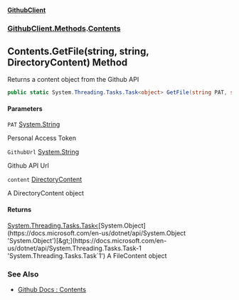 #### [GithubClient](index 'index')
### [GithubClient.Methods](GithubClient.Methods 'GithubClient.Methods').[Contents](GithubClient.Methods.Contents 'GithubClient.Methods.Contents')

## Contents.GetFile(string, string, DirectoryContent) Method

Returns a content object from the Github API

```csharp
public static System.Threading.Tasks.Task<object> GetFile(string PAT, string GithubUrl, GithubClient.Models.DirectoryContent content);
```
#### Parameters

<a name='GithubClient.Methods.Contents.GetFile(string,string,GithubClient.Models.DirectoryContent).PAT'></a>

`PAT` [System.String](https://docs.microsoft.com/en-us/dotnet/api/System.String 'System.String')

Personal Access Token

<a name='GithubClient.Methods.Contents.GetFile(string,string,GithubClient.Models.DirectoryContent).GithubUrl'></a>

`GithubUrl` [System.String](https://docs.microsoft.com/en-us/dotnet/api/System.String 'System.String')

Github API Url

<a name='GithubClient.Methods.Contents.GetFile(string,string,GithubClient.Models.DirectoryContent).content'></a>

`content` [DirectoryContent](GithubClient.Models.DirectoryContent 'GithubClient.Models.DirectoryContent')

A DirectoryContent object

#### Returns
[System.Threading.Tasks.Task&lt;](https://docs.microsoft.com/en-us/dotnet/api/System.Threading.Tasks.Task-1 'System.Threading.Tasks.Task`1')[System.Object](https://docs.microsoft.com/en-us/dotnet/api/System.Object 'System.Object')[&gt;](https://docs.microsoft.com/en-us/dotnet/api/System.Threading.Tasks.Task-1 'System.Threading.Tasks.Task`1')
A FileContent object

### See Also
- [Github Docs : Contents](https://docs.github.com/en/rest/repos/contents#get-repository-content 'https://docs.github.com/en/rest/repos/contents#get-repository-content')
